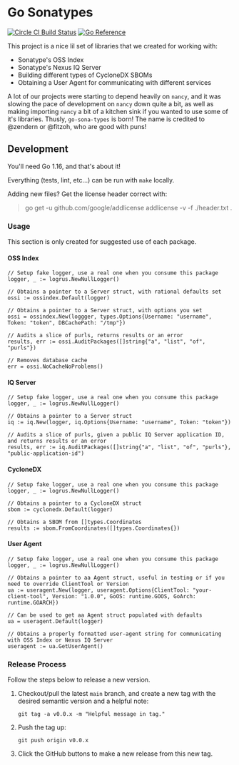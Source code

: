 # Go Sonatypes

<a href="https://circleci.com/gh/sonatype-nexus-community/go-sona-types"><img src="https://circleci.com/gh/sonatype-nexus-community/go-sona-types.svg?style=shield" alt="Circle CI Build Status"></img></a>
[![Go Reference](https://pkg.go.dev/badge/github.com/sonatype-nexus-community/go-sona-types.svg)](https://pkg.go.dev/github.com/sonatype-nexus-community/go-sona-types)

This project is a nice lil set of libraries that we created for working with:

- Sonatype's OSS Index
- Sonatype's Nexus IQ Server
- Building different types of CycloneDX SBOMs
- Obtaining a User Agent for communicating with different services

A lot of our projects were starting to depend heavily on `nancy`, and it was slowing the pace of development on `nancy` down quite a bit, as well as making importing `nancy` a bit of a kitchen sink if you wanted to use some of it's libraries. Thusly, `go-sona-types` is born! The name is credited to @zendern or @fitzoh, who are good with puns!

## Development

You'll need Go 1.16, and that's about it!

Everything (tests, lint, etc...) can be run with `make` locally.

Adding new files? Get the license header correct with:

> go get -u github.com/google/addlicense
> addlicense -v -f ./header.txt .

### Usage

This section is only created for suggested use of each package.

#### OSS Index

```golang
// Setup fake logger, use a real one when you consume this package
logger, _ := logrus.NewNullLogger()

// Obtains a pointer to a Server struct, with rational defaults set
ossi := ossindex.Default(logger)

// Obtains a pointer to a Server struct, with options you set
ossi = ossindex.New(loggger, types.Options{Username: "username", Token: "token", DBCachePath: "/tmp"})

// Audits a slice of purls, returns results or an error
results, err := ossi.AuditPackages([]string{"a", "list", "of", "purls"})

// Removes database cache
err = ossi.NoCacheNoProblems()
```

#### IQ Server

```golang
// Setup fake logger, use a real one when you consume this package
logger, _ := logrus.NewNullLogger()

// Obtains a pointer to a Server struct
iq := iq.New(logger, iq.Options{Username: "username", Token: "token"})

// Audits a slice of purls, given a public IQ Server application ID, and returns results or an error
results, err := iq.AuditPackages([]string{"a", "list", "of", "purls"}, "public-application-id")
```

#### CycloneDX

```golang
// Setup fake logger, use a real one when you consume this package
logger, _ := logrus.NewNullLogger()

// Obtains a pointer to a CycloneDX struct
sbom := cyclonedx.Default(logger)

// Obtains a SBOM from []types.Coordinates
results := sbom.FromCoordinates([]types.Coordinates{})
```

#### User Agent

```golang
// Setup fake logger, use a real one when you consume this package
logger, _ := logrus.NewNullLogger()

// Obtains a pointer to aa Agent struct, useful in testing or if you need to override ClientTool or Version
ua := useragent.New(logger, useragent.Options{ClientTool: "your-client-tool", Version: "1.0.0", GoOS: runtime.GOOS, GoArch: runtime.GOARCH})

// Can be used to get aa Agent struct populated with defaults
ua = useragent.Default(logger)

// Obtains a properly formatted user-agent string for communicating with OSS Index or Nexus IQ Server
useragent := ua.GetUserAgent()
```

### Release Process

Follow the steps below to release a new version.

  1. Checkout/pull the latest `main` branch, and create a new tag with the desired semantic version and a helpful note:
  
         git tag -a v0.0.x -m "Helpful message in tag."
         
  2. Push the tag up:
  
         git push origin v0.0.x
         
  3. Click the GitHub buttons to make a new release from this new tag. 
